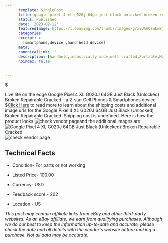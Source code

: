 ```yaml
---
      template: SinglePost
      title: google pixel 4 xl g020j 64gb just black unlocked broken repairable cracked
      status: Published
      date: '2023-02-12'
      featuredImage: https://i.ebayimg.com/thumbs/images/g/xvUAAOSwLmBj4-qZ/s-l225.jpg
      categories: 
      excerpt: >-
        [smartphone,device ,hand held device]
      meta:
      canonicalLink: ''
      description: [handheld,industrially made,well crafted,Portable,Mobile,Compact,Convenient,Lightweight,Maneuverable,Man-portable,Miniature,Carriable,Hand-held,Light,Holdable,Transportable,Mobile device,Pocket-sized,On-the-go,Wireless,Cordless,Compact size,Convenient size, smartphone,device ,hand held device]
      noindex: false
      
        
---
```

$

Live life on the edge Google Pixel 4 XL G020J 64GB Just Black (Unlocked) Broken Repairable Cracked - a 2-star Cell Phones & Smartphones device.
$[Click Here](https://www.ebay.com/itm/155399286532?hash=item242e84ef04%3Ag%3AxvUAAOSwLmBj4-qZ&mkevt=1&mkcid=1&mkrid=711-53200-19255-0&campid=%253CePNCampaignId%253E&customid=%253CreferenceId%253E&toolid=10049) to read more to learn about the shipping costs and additional image urls for the Google Pixel 4 XL G020J 64GB Just Black (Unlocked) Broken Repairable Cracked. Shipping cost is undefined. Here is how the product looks ![check vendor page](https://i.ebayimg.com/thumbs/images/g/xvUAAOSwLmBj4-qZ/s-l225.jpg)and the additional images are![Google Pixel 4 XL G020J 64GB Just Black (Unlocked) Broken Repairable Cracked](https://i.ebayimg.com/images/g/xvUAAOSwLmBj4-qZ/s-l1600.jpg)![check vendor page](https://origin-galleryplus.ebayimg.com/ws/web/155399286532_2_0_1/225x225.jpg,https://origin-galleryplus.ebayimg.com/ws/web/155399286532_3_0_1/225x225.jpg,https://origin-galleryplus.ebayimg.com/ws/web/155399286532_4_0_1/225x225.jpg,https://origin-galleryplus.ebayimg.com/ws/web/155399286532_5_0_1/225x225.jpg,https://origin-galleryplus.ebayimg.com/ws/web/155399286532_6_0_1/225x225.jpg,https://origin-galleryplus.ebayimg.com/ws/web/155399286532_7_0_1/225x225.jpg,https://origin-galleryplus.ebayimg.com/ws/web/155399286532_8_0_1/225x225.jpg,https://origin-galleryplus.ebayimg.com/ws/web/155399286532_9_0_1/225x225.jpg)



 ## Technical Facts 



     
      

 - Condition- For parts or not working 


      

 - Listed Price- 100.00 


      

 - Currency- USD 


      

 - Feedback score - 202 


      

 - Location - US 


      
      

 *_This post may contain affiliate links from eBay and other third-party websites. As an eBay affiliate, we earn from qualifying purchases. Although we do our best to keep the information up-to-date and accurate, please check the date and all details with the vendor's website before making a purchase. Not all data may be accurate._*






